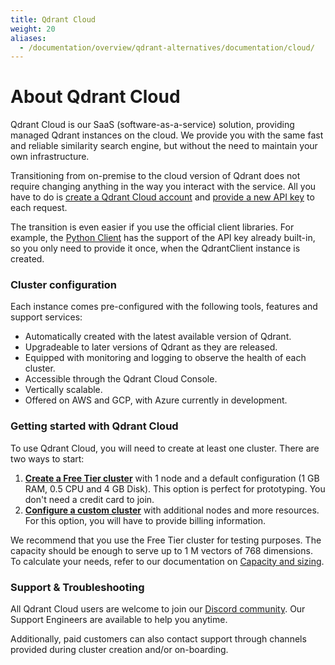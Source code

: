 ```yaml
---
title: Qdrant Cloud
weight: 20
aliases:
  - /documentation/overview/qdrant-alternatives/documentation/cloud/
---
```


# About Qdrant Cloud

Qdrant Cloud is our SaaS (software-as-a-service) solution, providing managed Qdrant instances on the cloud.
We provide you with the same fast and reliable similarity search engine, but without the need to maintain your own infrastructure.

Transitioning from on-premise to the cloud version of Qdrant does not require changing anything in the way you interact with the service. All you have to do is [create a Qdrant Cloud account](https://qdrant.to/cloud/) and [provide a new API key](/documentation/cloud/authentication/) to each request.

The transition is even easier if you use the official client libraries. For example, the [Python Client](https://github.com/qdrant/qdrant-client/) has the support of the API key already built-in, so you only need to provide it once, when the QdrantClient instance is created.

### Cluster configuration

Each instance comes pre-configured with the following tools, features and support services:

- Automatically created with the latest available version of Qdrant.
- Upgradeable to later versions of Qdrant as they are released.
- Equipped with monitoring and logging to observe the health of each cluster. 
- Accessible through the Qdrant Cloud Console.
- Vertically scalable.
- Offered on AWS and GCP, with Azure currently in development. 

### Getting started with Qdrant Cloud

To use Qdrant Cloud, you will need to create at least one cluster. There are two ways to start:

1. [**Create a Free Tier cluster**](/documentation/cloud/quickstart-cloud/) with 
   1 node and a default configuration (1 GB RAM, 0.5 CPU and 4 GB Disk). This
   option is perfect for prototyping. You don't need a credit card to join.
2. [**Configure a custom cluster**](/documentation/cloud/create-cluster/) with additional nodes and more resources. For this option, you will have to provide billing information.

We recommend that you use the Free Tier cluster for testing purposes. The
capacity should be enough to serve up to 1 M vectors of 768 dimensions. To
calculate your needs, refer to our documentation on [Capacity and sizing](/documentation/cloud/capacity-sizing/). 

### Support & Troubleshooting

All Qdrant Cloud users are welcome to join our [Discord community](https://qdrant.to/discord/).
Our Support Engineers are available to help you anytime.

Additionally, paid customers can also contact support through channels provided during cluster
creation and/or on-boarding.
